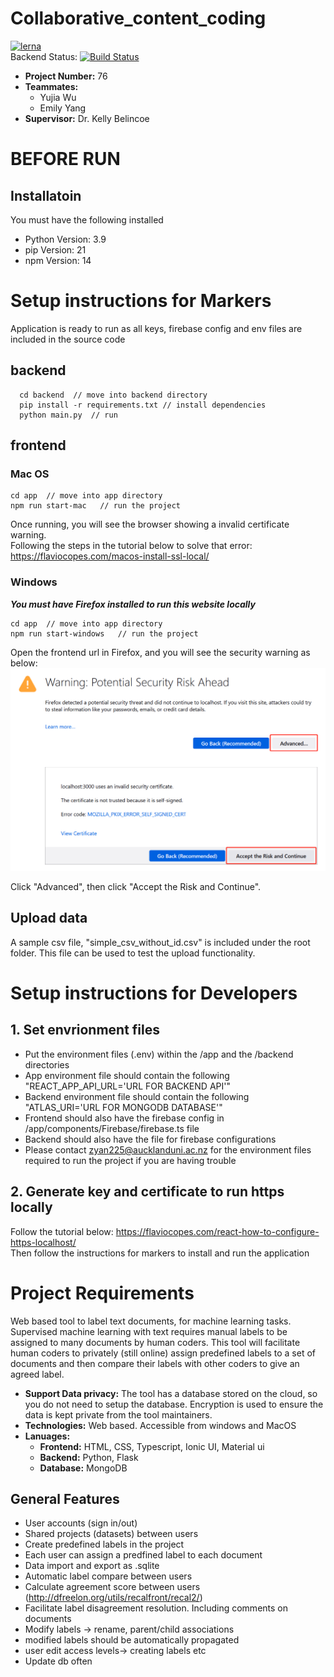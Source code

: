 # Collaborative_content_coding
[![lerna](https://img.shields.io/badge/maintained%20with-lerna-cc00ff.svg)](https://lerna.js.org/)  
Backend Status: [![Build Status](https://travis-ci.org/zyan225/Collaborative_content_coding.svg?branch=master)](https://travis-ci.org/zyan225/Collaborative_content_coding)

- **Project Number:** 76
- **Teammates:** 
  - Yujia Wu
  - Emily Yang
- **Supervisor:** Dr. Kelly Belincoe

# BEFORE RUN

## Installatoin
You must have the following installed
- Python Version: 3.9
- pip Version: 21
- npm Version: 14

# Setup instructions for Markers 
Application is ready to run as all keys, firebase config and env files are included in the source code
## backend
```
  cd backend  // move into backend directory
  pip install -r requirements.txt // install dependencies
  python main.py  // run
```

## frontend
### Mac OS
  ```
  cd app  // move into app directory
  npm run start-mac   // run the project   
  ```
  Once running, you will see the browser showing a invalid certificate warning.   
  Following the steps in the tutorial below to solve that error:
  https://flaviocopes.com/macos-install-ssl-local/

### Windows
***You must have Firefox installed to run this website locally***
```
cd app  // move into app directory
npm run start-windows   // run the project   
```
Open the frontend url in Firefox, and you will see the security warning as below:
![Firebox invalid certificate warning](./images/firefox.png)

Click "Advanced", then click "Accept the Risk and Continue".    

## Upload data
A sample csv file, "simple_csv_without_id.csv" is included under the root folder. This file can be used to test the upload functionality. 

# Setup instructions for Developers 
## 1. Set envrionment files
- Put the environment files (.env) within the /app and the /backend directories
- App environment file should contain the following "REACT_APP_API_URL='URL FOR BACKEND API'"
- Backend environment file should contain the following "ATLAS_URI='URL FOR MONGODB DATABASE'"
- Frontend should also have the firebase config in /app/components/Firebase/firebase.ts file 
- Backend should also have the file for firebase configurations
- Please contact zyan225@aucklanduni.ac.nz for the environment files required to run the project if you are having trouble

## 2. Generate key and certificate to run https locally
Follow the tutorial below:
https://flaviocopes.com/react-how-to-configure-https-localhost/   
Then follow the instructions for markers to install and run the application

# Project Requirements
Web based tool to label text documents, for machine learning tasks. Supervised machine learning with text requires manual labels to be assigned to many documents by human coders. This tool will facilitate human coders to privately (still online) assign predefined labels to a set of documents and then compare their labels with other coders to give an agreed label.

-  **Support Data privacy:** The tool has a database stored on the cloud, so you do not need to setup the database. Encryption is used to ensure the data is kept private from the tool maintainers.
- **Technologies:** Web based. Accessible from windows and MacOS
- **Lanuages:**
  - **Frontend:** HTML, CSS, Typescript, Ionic UI, Material ui
  - **Backend:** Python, Flask
  - **Database:** MongoDB

## General Features
- User accounts (sign in/out)
- Shared projects (datasets) between users
- Create predefined labels in the project
- Each user can assign a predfined label to each document
- Data import and export as .sqlite 
- Automatic label compare between users
- Calculate agreement score between users (http://dfreelon.org/utils/recalfront/recal2/)
- Facilitate label disagreement resolution. Including comments on documents
- Modify labels -> rename, parent/child associations 
- modified labels should be automatically propagated
- user edit access levels-> creating labels etc
- Update db often
